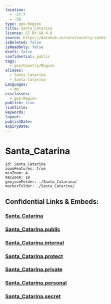 ```yaml
---
location:
  - -27.7
  - -50
type: geo-Region
title: Santa_Catarina
license: CC BY-SA 4.0
source: https://datahub.io/core/country-codes
isDeleted: false
isReadOnly: false
draft: false
confidential: public
tags:
  - geo/Country/Region
aliases:
  - Santa_Catarina
  - Santa Catarina
Languages:
  - de
cssclasses:
  - geo-Region
publish: true
linkTitle:
keywords:
layout:
publishDate:
expiryDate:
---
```


# Santa_Catarina

```leaflet
id: Santa_Catarina
zoomFeatures: true 
minZoom: 4 
maxZoom: 18
geojsonFolder: ./Santa_Catarina/
markerFolder: ./Santa_Catarina/
```


## Confidential Links & Embeds: 

### [Santa_Catarina](/_Standards/Earth/Continent/America~South/Brazil/states~Brazil/Santa_Catarina.md) 

### [Santa_Catarina.public](/_public/Earth/Continent/America~South/Brazil/states~Brazil/Santa_Catarina.public.md) 

### [Santa_Catarina.internal](/_internal/Earth/Continent/America~South/Brazil/states~Brazil/Santa_Catarina.internal.md) 

### [Santa_Catarina.protect](/_protect/Earth/Continent/America~South/Brazil/states~Brazil/Santa_Catarina.protect.md) 

### [Santa_Catarina.private](/_private/Earth/Continent/America~South/Brazil/states~Brazil/Santa_Catarina.private.md) 

### [Santa_Catarina.personal](/_personal/Earth/Continent/America~South/Brazil/states~Brazil/Santa_Catarina.personal.md) 

### [Santa_Catarina.secret](/_secret/Earth/Continent/America~South/Brazil/states~Brazil/Santa_Catarina.secret.md)

